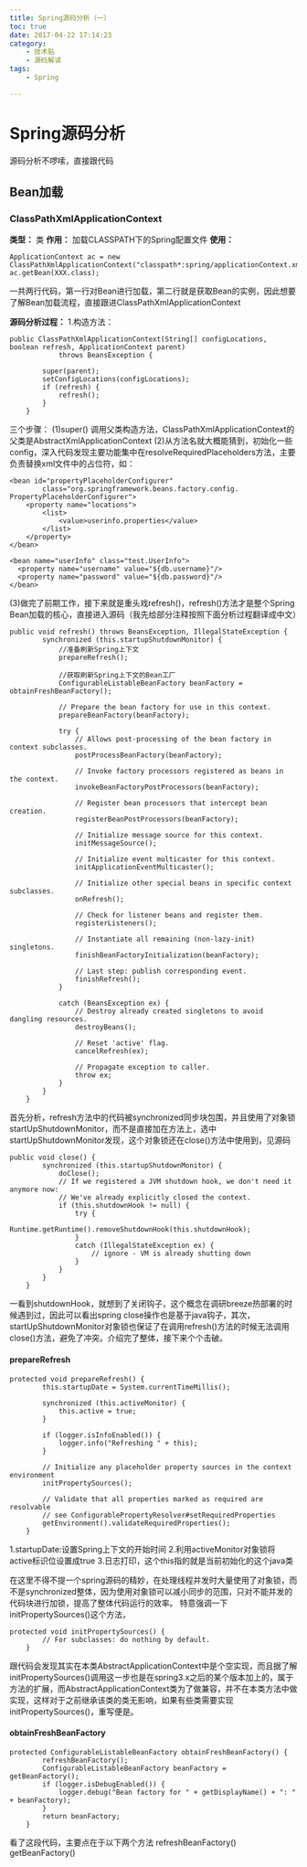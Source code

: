 ```yaml
---
title: Spring源码分析（一）
toc: true
date: 2017-04-22 17:14:23
category: 
    - 技术贴
    - 源码解读
tags: 
    - Spring

---
```


# Spring源码分析
源码分析不啰嗦，直接跟代码

## Bean加载

### ClassPathXmlApplicationContext
**类型：** 类
**作用：** 加载CLASSPATH下的Spring配置文件
**使用：**

```
ApplicationContext ac = new ClassPathXmlApplicationContext("classpath*:spring/applicationContext.xml");
ac.getBean(XXX.class);
```

一共两行代码，第一行对Bean进行加载，第二行就是获取Bean的实例，因此想要了解Bean加载流程，直接跟进ClassPathXmlApplicationContext
<!--more-->
**源码分析过程：**
1.构造方法：

```
public ClassPathXmlApplicationContext(String[] configLocations, boolean refresh, ApplicationContext parent)
			throws BeansException {

		super(parent);
		setConfigLocations(configLocations);
		if (refresh) {
			refresh();
		}
	}
```

三个步骤：
(1)super() 调用父类构造方法，ClassPathXmlApplicationContext的父类是AbstractXmlApplicationContext
(2)从方法名就大概能猜到，初始化一些config，深入代码发现主要功能集中在resolveRequiredPlaceholders方法，主要负责替换xml文件中的占位符，如：

```
<bean id="propertyPlaceholderConfigurer"   
        class="org.springframework.beans.factory.config.  
PropertyPlaceholderConfigurer">  
    <property name="locations">  
        <list>  
            <value>userinfo.properties</value>  
        </list>  
    </property>  
</bean>  
 
<bean name="userInfo" class="test.UserInfo">  
  <property name="username" value="${db.username}"/>  
  <property name="password" value="${db.password}"/>  
</bean> 
```

(3)做完了前期工作，接下来就是重头戏refresh()，refresh()方法才是整个Spring Bean加载的核心，直接进入源码（我先给部分注释按照下面分析过程翻译成中文）

```
public void refresh() throws BeansException, IllegalStateException {
		synchronized (this.startupShutdownMonitor) {
			//准备刷新Spring上下文
			prepareRefresh();

			//获取刷新Spring上下文的Bean工厂
			ConfigurableListableBeanFactory beanFactory = obtainFreshBeanFactory();

			// Prepare the bean factory for use in this context.
			prepareBeanFactory(beanFactory);

			try {
				// Allows post-processing of the bean factory in context subclasses.
				postProcessBeanFactory(beanFactory);

				// Invoke factory processors registered as beans in the context.
				invokeBeanFactoryPostProcessors(beanFactory);

				// Register bean processors that intercept bean creation.
				registerBeanPostProcessors(beanFactory);

				// Initialize message source for this context.
				initMessageSource();

				// Initialize event multicaster for this context.
				initApplicationEventMulticaster();

				// Initialize other special beans in specific context subclasses.
				onRefresh();

				// Check for listener beans and register them.
				registerListeners();

				// Instantiate all remaining (non-lazy-init) singletons.
				finishBeanFactoryInitialization(beanFactory);

				// Last step: publish corresponding event.
				finishRefresh();
			}

			catch (BeansException ex) {
				// Destroy already created singletons to avoid dangling resources.
				destroyBeans();

				// Reset 'active' flag.
				cancelRefresh(ex);

				// Propagate exception to caller.
				throw ex;
			}
		}
	}
```

首先分析，refresh方法中的代码被synchronized同步块包围，并且使用了对象锁startUpShutdownMonitor，而不是直接加在方法上，选中startUpShutdownMonitor发现，这个对象锁还在close()方法中使用到，见源码


```
public void close() {
		synchronized (this.startupShutdownMonitor) {
			doClose();
			// If we registered a JVM shutdown hook, we don't need it anymore now:
			// We've already explicitly closed the context.
			if (this.shutdownHook != null) {
				try {
					Runtime.getRuntime().removeShutdownHook(this.shutdownHook);
				}
				catch (IllegalStateException ex) {
					// ignore - VM is already shutting down
				}
			}
		}
	}
```

一看到shutdownHook，就想到了关闭钩子，这个概念在调研breeze热部署的时候遇到过，因此可以看出spring close操作也是基于java钩子，其次，startUpShutdownMonitor对象锁也保证了在调用refresh()方法的时候无法调用close()方法，避免了冲突。介绍完了整体，接下来个个击破。

#### prepareRefresh

```
protected void prepareRefresh() {
		this.startupDate = System.currentTimeMillis();

		synchronized (this.activeMonitor) {
			this.active = true;
		}

		if (logger.isInfoEnabled()) {
			logger.info("Refreshing " + this);
		}

		// Initialize any placeholder property sources in the context environment
		initPropertySources();

		// Validate that all properties marked as required are resolvable
		// see ConfigurablePropertyResolver#setRequiredProperties
		getEnvironment().validateRequiredProperties();
	}
```

1.startupDate:设置Spring上下文的开始时间
2.利用activeMonitor对象锁将active标识位设置成true
3.日志打印，这个this指的就是当前初始化的这个java类

在这里不得不提一个spring源码的精妙，在处理线程并发时大量使用了对象锁，而不是synchronized整体，因为使用对象锁可以减小同步的范围，只对不能并发的代码块进行加锁，提高了整体代码运行的效率。
特意强调一下initPropertySources()这个方法，

```
protected void initPropertySources() {
		// For subclasses: do nothing by default.
	}
```

跟代码会发现其实在本类AbstractApplicationContext中是个空实现，而且据了解initPropertySources()调用这一步也是在spring3.x之后的某个版本加上的，属于方法的扩展，而AbstractApplicationContext类为了做兼容，并不在本类方法中做实现，这样对于之前继承该类的类无影响，如果有些类需要实现initPropertySources()，重写便是。

#### obtainFreshBeanFactory

```
protected ConfigurableListableBeanFactory obtainFreshBeanFactory() {
		refreshBeanFactory();
		ConfigurableListableBeanFactory beanFactory = getBeanFactory();
		if (logger.isDebugEnabled()) {
			logger.debug("Bean factory for " + getDisplayName() + ": " + beanFactory);
		}
		return beanFactory;
	}
```

看了这段代码，主要点在于以下两个方法
refreshBeanFactory()
getBeanFactory()

